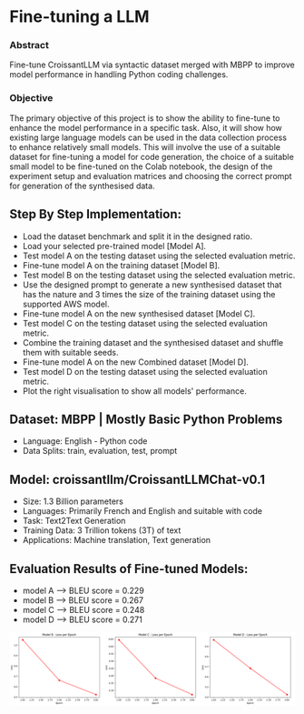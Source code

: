 # Fine-tuning a LLM

### Abstract
Fine-tune CroissantLLM via syntactic dataset merged with MBPP to improve model performance in handling Python coding challenges.

### Objective
The primary objective of this project is to show the ability to fine-tune to enhance the
model performance in a specific task. Also, it will show how existing large language
models can be used in the data collection process to enhance relatively small models.
This will involve the use of a suitable dataset for fine-tuning a model for code generation,
the choice of a suitable small model to be fine-tuned on the Colab notebook, the design
of the experiment setup and evaluation matrices and choosing the correct prompt for
generation of the synthesised data. 

## Step By Step Implementation:
  * Load the dataset benchmark and split it in the designed ratio.
  * Load your selected pre-trained model [Model A].
  * Test model A on the testing dataset using the selected evaluation metric.
  * Fine-tune model A on the training dataset [Model B].
  * Test model B on the testing dataset using the selected evaluation metric.
  * Use the designed prompt to generate a new synthesised dataset that has the
  nature and 3 times the size of the training dataset using the supported AWS
  model.
  * Fine-tune model A on the new synthesised dataset [Model C].
  * Test model C on the testing dataset using the selected evaluation metric.
  * Combine the training dataset and the synthesised dataset and shuffle them with
  suitable seeds.
  * Fine-tune model A on the new Combined dataset [Model D].
  * Test model D on the testing dataset using the selected evaluation metric.
  * Plot the right visualisation to show all models' performance. 


## Dataset: MBPP | Mostly Basic Python Problems
  * Language: English - Python code
  * Data Splits: train, evaluation, test, prompt
    

## Model: croissantllm/CroissantLLMChat-v0.1
  * Size: 1.3 Billion parameters
  * Languages: Primarily French and English and suitable with code
  * Task: Text2Text Generation
  * Training Data: 3 Trillion tokens (3T) of text
  * Applications: Machine translation, Text generation
    
  
## Evaluation Results of Fine-tuned Models:
  * model A  —> BLEU score = 0.229
  * model B  —> BLEU score = 0.267
  * model C  —> BLEU score = 0.248
  * model D  —> BLEU score = 0.271


![alt text](https://github.com/mehrdad-bhm/Gen-AI/blob/main/Fine-tuning/Evaluation%20Results.png)
